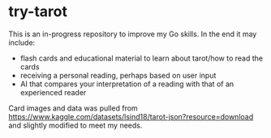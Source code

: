 # try-tarot

This is an in-progress repository to improve my Go skills. In the end it may include:
- flash cards and educational material to learn about tarot/how to read the cards
- receiving a personal reading, perhaps based on user input
- AI that compares your interpretation of a reading with that of an experienced reader

Card images and data was pulled from https://www.kaggle.com/datasets/lsind18/tarot-json?resource=download and slightly modified to meet my needs.